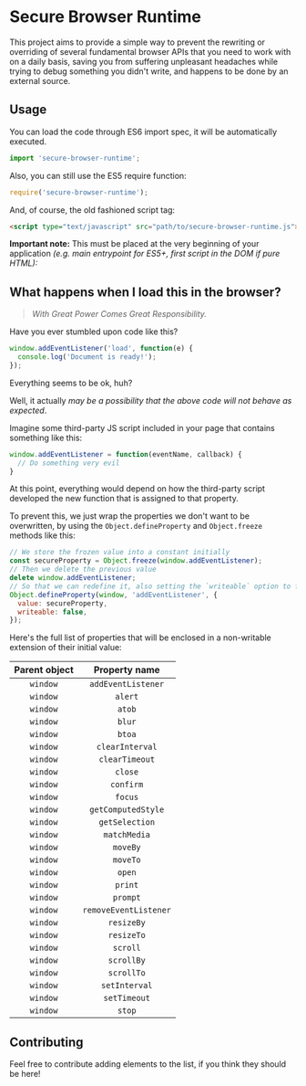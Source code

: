 Secure Browser Runtime
======================

This project aims to provide a simple way to prevent the rewriting or overriding
of several fundamental browser APIs that you need to work with on a daily basis,
saving you from suffering unpleasant headaches while trying to debug something
you didn't write, and happens to be done by an external source.

## Usage

You can load the code through ES6 import spec, it will be automatically executed.

```js
import 'secure-browser-runtime';
```

Also, you can still use the ES5 require function:

```js
require('secure-browser-runtime');
```

And, of course, the old fashioned script tag:

```html
<script type="text/javascript" src="path/to/secure-browser-runtime.js"></script>
```

**Important note:** This must be placed at the very beginning of your application
_(e.g. main entrypoint for ES5+, first script in the DOM if pure HTML):_

## What happens when I load this in the browser?

> _With Great Power Comes Great Responsibility._

Have you ever stumbled upon code like this?

```js
window.addEventListener('load', function(e) {
  console.log('Document is ready!');
});
```

Everything seems to be ok, huh?

Well, it actually _may be a possibility that the above code will not behave as
expected_.

Imagine some third-party JS script included in your page that contains something
like this:

```js
window.addEventListener = function(eventName, callback) {
  // Do something very evil
}
```

At this point, everything would depend on how the third-party script developed
the new function that is assigned to that property.

To prevent this, we just wrap the properties we don't want to be overwritten,
by using the `Object.defineProperty` and `Object.freeze` methods like this:

```js
// We store the frozen value into a constant initially
const secureProperty = Object.freeze(window.addEventListener);
// Then we delete the previous value
delete window.addEventListener;
// So that we can redefine it, also setting the `writeable` option to false
Object.defineProperty(window, 'addEventListener', {
  value: secureProperty,
  writeable: false,
});
```

Here's the full list of properties that will be enclosed in a non-writable
extension of their initial value:

| Parent object |  Property name        |
|:-------------:|:---------------------:|
| `window`      | `addEventListener`    |
| `window`      | `alert`               |
| `window`      | `atob`                |
| `window`      | `blur`                |
| `window`      | `btoa`                |
| `window`      | `clearInterval`       |
| `window`      | `clearTimeout`        |
| `window`      | `close`               |
| `window`      | `confirm`             |
| `window`      | `focus`               |
| `window`      | `getComputedStyle`    |
| `window`      | `getSelection`        |
| `window`      | `matchMedia`          |
| `window`      | `moveBy`              |
| `window`      | `moveTo`              |
| `window`      | `open`                |
| `window`      | `print`               |
| `window`      | `prompt`              |
| `window`      | `removeEventListener` |
| `window`      | `resizeBy`            |
| `window`      | `resizeTo`            |
| `window`      | `scroll`              |
| `window`      | `scrollBy`            |
| `window`      | `scrollTo`            |
| `window`      | `setInterval`         |
| `window`      | `setTimeout`          |
| `window`      | `stop`                |

## Contributing

Feel free to contribute adding elements to the list, if you think they should
be here!
